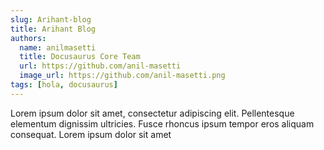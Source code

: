 ```yaml
---
slug: Arihant-blog
title: Arihant Blog
authors:
  name: anilmasetti
  title: Docusaurus Core Team
  url: https://github.com/anil-masetti
  image_url: https://github.com/anil-masetti.png
tags: [hola, docusaurus]
---
```


Lorem ipsum dolor sit amet, consectetur adipiscing elit. Pellentesque elementum dignissim ultricies. Fusce rhoncus ipsum tempor eros aliquam consequat. Lorem ipsum dolor sit amet